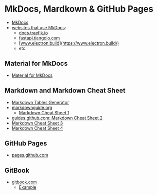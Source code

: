 # MkDocs, Mardkown & GitHub Pages
- [MkDocs](https://www.mkdocs.org/)
- [websites that use MkDocs](https://www.wappalyzer.com/technologies/documentation-tools/mkdocs):
    - [docs.traefik.io](https://docs.traefik.io/)
    - [fastapi.tiangolo.com](https://fastapi.tiangolo.com/)
    - [www.electron.build](https://www.electron.build/)
    - etc

## Material for MkDocs
- [Material for MkDocs](https://squidfunk.github.io/mkdocs-material/)

## Markdown and Markdown Cheat Sheet
- [Markdown Tables Generator](https://www.tablesgenerator.com/markdown_tables)
- [markdownguide.org](https://www.markdownguide.org/)
    - [Markdown Cheat Sheet 1](https://www.markdownguide.org/cheat-sheet/)
- [guides.github.com: Markdown Cheat Sheet 2](https://guides.github.com/pdfs/markdown-cheatsheet-online.pdf)
- [Markdown Cheat Sheet 3](https://3os.org/markdownCheatSheet/welcome/)
- [Markdown Cheat Sheet 4](https://github.com/adam-p/markdown-here/wiki/Markdown-Cheatsheet)

## GitHub Pages
- [pages.github.com](https://pages.github.com/)

## GitBook
- [gitbook.com](https://www.gitbook.com/)
    - [Example](https://redhat-connect.gitbook.io/certified-operator-guide/)